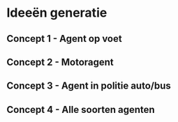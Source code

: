 # Ideeën generatie

## Concept 1 - Agent op voet



## Concept 2 - Motoragent



## Concept 3 - Agent in politie auto/bus



## Concept 4 - Alle soorten agenten

